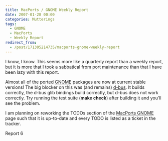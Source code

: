 ```yaml
---
title: MacPorts / GNOME Weekly Report
date: 2007-01-28 00:00
categories: Mutterings
tags:
  - GNOME
  - MacPorts
  - Weekly Report
redirect_from:
  - /post/171305214735/macports-gnome-weekly-report
---
```

I know, I know. This seems more like a quarterly report than a weekly report, but it is more that I took a sabbatical from port maintenance than that I have been lazy with this report.

Almost all of the ported [GNOME](https://www.gnome.org) packages are now at current stable versions! The big blocker on this was (and remains) [d-bus](https://dbus.freedesktop.org). It builds correctly, the d-bus glib bindings build correctly, but d-bus does not work correctly. Try running the test suite (__make check__) after building it and you&rsquo;ll see the problem.

I am planning on reworking the TODOs section of the [MacPorts GNOME](https://trac.macports.org/wiki/GNOME) page such that it is up-to-date and every TODO is listed as a ticket in the tracker.

Report 6
